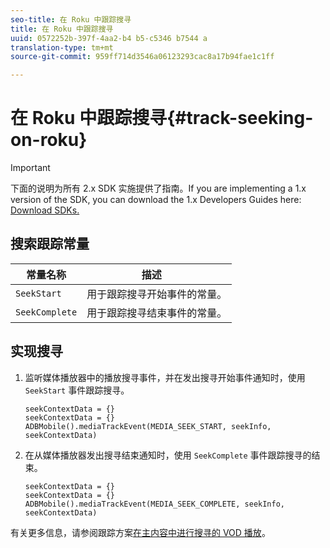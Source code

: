 ```yaml
---
seo-title: 在 Roku 中跟踪搜寻
title: 在 Roku 中跟踪搜寻
uuid: 0572252b-397f-4aa2-b4 b5-c5346 b7544 a
translation-type: tm+mt
source-git-commit: 959ff714d3546a06123293cac8a17b94fae1c1ff

---
```



# 在 Roku 中跟踪搜寻{#track-seeking-on-roku}

>[!IMPORTANT]
>
>下面的说明为所有 2.x SDK 实施提供了指南。If you are implementing a 1.x version of the SDK, you can download the 1.x Developers Guides here: [Download SDKs.](../../../sdk-implement/download-sdks.md)

## 搜索跟踪常量

| 常量名称 | 描述     |
|---|---|
| `SeekStart` | 用于跟踪搜寻开始事件的常量。 |
| `SeekComplete` | 用于跟踪搜寻结束事件的常量。 |

## 实现搜寻

1. 监听媒体播放器中的播放搜寻事件，并在发出搜寻开始事件通知时，使用 `SeekStart` 事件跟踪搜寻。

   ```
   seekContextData = {}
   seekContextData = {}
   ADBMobile().mediaTrackEvent(MEDIA_SEEK_START, seekInfo, seekContextData)
   ```

1. 在从媒体播放器发出搜寻结束通知时，使用 `SeekComplete` 事件跟踪搜寻的结束。

   ```
   seekContextData = {}
   seekContextData = {}
   ADBMobile().mediaTrackEvent(MEDIA_SEEK_COMPLETE, seekInfo, seekContextData)
   ```

有关更多信息，请参阅跟踪方案[在主内容中进行搜寻的 VOD 播放](../../../sdk-implement/tracking-scenarios/vod-seeking.md)。
